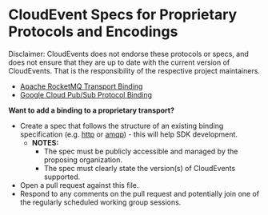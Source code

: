 # CloudEvent Specs for Proprietary Protocols and Encodings

<!-- no verify-specs -->

Disclaimer: CloudEvents does not endorse these protocols or specs, and does not
ensure that they are up to date with the current version of CloudEvents. That is
the responsibility of the respective project maintainers.

- [Apache RocketMQ Transport Binding](https://github.com/apache/rocketmq-externals/blob/master/rocketmq-cloudevents-binding/rocketmq-transport-binding.md)
- [Google Cloud Pub/Sub Protocol Binding](https://github.com/googleapis/google-cloudevents/blob/main/docs/spec/pubsub.md)

**Want to add a binding to a proprietary transport?**

- Create a spec that follows the structure of an existing binding specification (e.g. [http](bindings/http-protocol-binding.md) or [amqp](bindings/amqp-protocol-binding.md)) - this will help SDK development.
  - **NOTES:**
    - The spec must be publicly accessible and managed by the proposing organization.
    - The spec must clearly state the version(s) of CloudEvents supported.
- Open a pull request against this file.
- Respond to any comments on the pull request and potentially join one of the regularly scheduled working group sessions.
